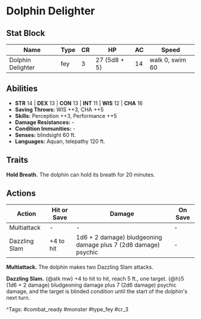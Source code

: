 # Dolphin Delighter

## Stat Block

| Name | Type | CR | HP | AC | Speed |
|------|------|----|----|----|-------|
| Dolphin Delighter | fey | 3 | 27 (5d8 + 5) | 14 | walk 0, swim 60 |

## Abilities

- **STR** 14 | **DEX** 13 | **CON** 13 | **INT** 11 | **WIS** 12 | **CHA** 16
- **Saving Throws:** WIS ++3, CHA ++5  
- **Skills:** Perception ++3, Performance ++5  
- **Damage Resistances:** -  
- **Condition Immunities:** -  
- **Senses:** blindsight 60 ft.  
- **Languages:** Aquan, telepathy 120 ft.

## Traits

**Hold Breath.** The dolphin can hold its breath for 20 minutes.


## Actions

| Action | Hit or Save | Damage | On Save |
|--------|--------------|--------|----------|
| Multiattack | - | - | - |
| Dazzling Slam | +4 to hit | 1d6 + 2 damage) bludgeoning damage plus 7 (2d6 damage) psychic | - |

**Multiattack.** The dolphin makes two Dazzling Slam attacks.

**Dazzling Slam.** {@atk mw} +4 to hit to hit, reach 5 ft., one target. {@h}5 (1d6 + 2 damage) bludgeoning damage plus 7 (2d6 damage) psychic damage, and the target is blinded condition until the start of the dolphin's next turn.


^Tags: #combat_ready #monster #type_fey #cr_3
